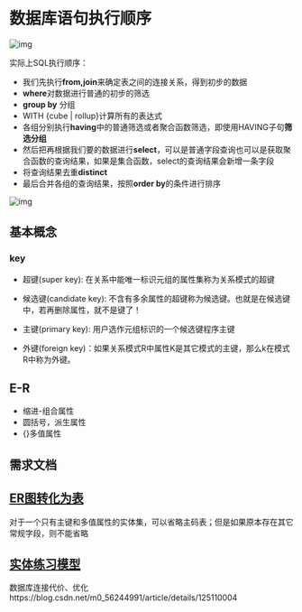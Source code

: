 # 数据库语句执行顺序

![img](https://img2022.cnblogs.com/blog/1401949/202210/1401949-20221031194502349-205868157.png)

实际上SQL执行顺序：

- 我们先执行**from,join**来确定表之间的连接关系，得到初步的数据
- **where**对数据进行普通的初步的筛选
- **group by** 分组
- WITH {cube | rollup}计算所有的表达式
- 各组分别执行**having**中的普通筛选或者聚合函数筛选，即使用HAVING子句**筛选分组**
- 然后把再根据我们要的数据进行**select**，可以是普通字段查询也可以是获取聚合函数的查询结果，如果是集合函数，select的查询结果会新增一条字段
- 将查询结果去重**distinct**
- 最后合并各组的查询结果，按照**order by**的条件进行排序

![img](https://img2022.cnblogs.com/blog/1401949/202210/1401949-20221031195142535-1265187871.png)

## 基本概念

### key

- 超键(super key): 在关系中能唯一标识元组的属性集称为关系模式的超键

- 候选键(candidate key): 不含有多余属性的超键称为候选键。也就是在候选键中，若再删除属性，就不是键了！

- 主键(primary key): 用户选作元组标识的一个候选键程序主键

- 外键(foreign key)：如果关系模式R中属性K是其它模式的主键，那么k在模式R中称为外键。



## E-R

- 缩进-组合属性
- 圆括号，派生属性
- {}多值属性

## 需求文档



## [ER图转化为表](https://www.jdon.com/70278.html)

对于一个只有主键和多值属性的实体集，可以省略主码表；但是如果原本存在其它常规字段，则不能省略

## [实体练习模型](https://www.cnblogs.com/lilpig/p/15431749.html#%E6%A8%A1%E5%BC%8F%E5%90%88%E5%B9%B6)







数据库连接代价、优化https://blog.csdn.net/m0_56244991/article/details/125110004
